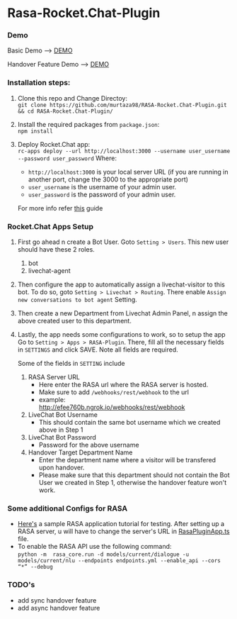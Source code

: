 # Rasa-Rocket.Chat-Plugin

### Demo
Basic Demo --> [DEMO](https://drive.google.com/file/d/14YehJP7EwlWsK-RMIVtN96nza2FptlMQ/view?usp=sharing)

Handover Feature Demo --> [DEMO](https://drive.google.com/file/d/1-3qKUZmAj3pkvR25O1xoFA8BDrbh13uZ/view?usp=sharing)

### Installation steps:

 1. Clone this repo and Change Directoy: </br>
 `git clone https://github.com/murtaza98/RASA-Rocket.Chat-Plugin.git && cd RASA-Rocket.Chat-Plugin/`
 
 2. Install the required packages from `package.json`: </br>
	 `npm install`

 3. Deploy Rocket.Chat app: </br>
    `rc-apps deploy --url http://localhost:3000 --username user_username --password user_password`
    Where:
    - `http://localhost:3000` is your local server URL (if you are running in another port, change the 3000 to the appropriate port)
    - `user_username` is the username of your admin user.
    - `user_password` is the password of your admin user.
    
    For more info refer [this](https://rocket.chat/docs/developer-guides/developing-apps/getting-started/) guide

### Rocket.Chat Apps Setup   

1. First go ahead n create a Bot User. Goto `Setting > Users`. This new user should have these 2 roles.</br>
    1. bot
    2. livechat-agent

2. Then configure the app to automatically assign a livechat-visitor to this bot. To do so, goto `Setting > Livechat > Routing`. There enable `Assign new conversations to bot agent` Setting.

3. Then create a new Department from Livechat Admin Panel, n assign the above created user to this department.

4. Lastly, the app needs some configurations to work, so to setup the app Go to `Setting > Apps > RASA-Plugin`. There, fill all the necessary fields in `SETTINGS` and click SAVE. Note all fields are required. 
    
    Some of the fields in `SETTING` include    
    1. RASA Server URL
        - Here enter the RASA url where the RASA server is hosted.
        - Make sure to add `/webhooks/rest/webhook` to the url
        - example:</br> http://efee760b.ngrok.io/webhooks/rest/webhook
    2. LiveChat Bot Username
        - This should contain the same bot username which we created above in Step 1
    3. LiveChat Bot Password
        - Password for the above username
    4. Handover Target Department Name
        - Enter the department name where a visitor will be transfered upon handover.
        - Please make sure that this department should not contain the Bot User we created in Step 1, otherwise the handover feature won't work. 


### Some additional Configs for RASA  
 - [Here's](https://medium.com/analytics-vidhya/learn-how-to-build-and-deploy-a-chatbot-in-minutes-using-rasa-5787fe9cce19) a sample RASA application tutorial for testing. After setting up a RASA server, u will have to change the server's URL in [RasaPluginApp.ts](https://github.com/murtaza98/RASA-Rocket.Chat-Plugin/blob/master/RasaPluginApp.ts) file.
 - To enable the RASA API use the following command:</br>
 `python -m  rasa_core.run -d models/current/dialogue -u models/current/nlu --endpoints endpoints.yml --enable_api --cors “*” --debug`

### TODO's    
 - add sync handover feature
 - add async handover feature
